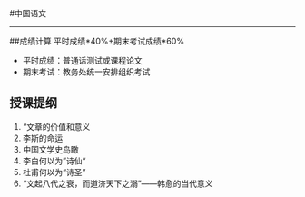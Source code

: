 #中国语文

---
##成绩计算
平时成绩\*40%+期末考试成绩\*60%
* 平时成绩：普通话测试或课程论文
* 期末考试：教务处统一安排组织考试

## 授课提纲

1. “文章的价值和意义
2. 李斯的命运
3. 中国文学史鸟瞰
4. 李白何以为”诗仙“
5. 杜甫何以为“诗圣”
6. “文起八代之衰，而道济天下之溺”——韩愈的当代意义